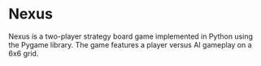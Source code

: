 # Nexus
Nexus is a two-player strategy board game implemented in Python using the Pygame library. The game features a player versus AI gameplay on a 6x6 grid.
